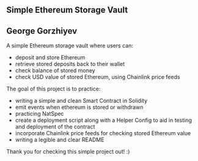## Simple Ethereum Storage Vault
## George Gorzhiyev

A simple Ethereum storage vault where users can:
- deposit and store Ethereum
- retrieve stored deposits back to their wallet
- check balance of stored money
- check USD value of stored Ethereum, using Chainlink price feeds

The goal of this project is to practice:
- writing a simple and clean Smart Contract in Solidity
- emit events when ethereum is stored or withdrawn
- practicing NatSpec
- create a deployment script along with a Helper Config to aid in testing and deployment of the contract
- incorporate Chainlink price feeds for checking stored Ethereum value
- writing a legible and clear README

Thank you for checking this simple project out! :)